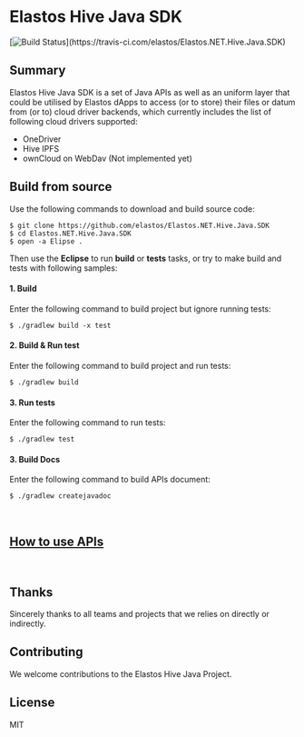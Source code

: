 Elastos Hive Java SDK
=============================

[![Build Status](https://travis-ci.com/elastos/Elastos.NET.Hive.Java.SDK.svg?)](https://travis-ci.com/elastos/Elastos.NET.Hive.Java.SDK)

## Summary

Elastos Hive Java SDK is a set of Java APIs as well as an uniform layer that could be utilised by Elastos dApps  to access  (or to store)  their files or datum from (or to) cloud driver backends, which currently includes  the list of following cloud drivers supported:

- OneDriver
- Hive IPFS
- ownCloud  on WebDav (Not implemented yet)

## Build from source

Use the following commands to download and build source code:

```shell
$ git clone https://github.com/elastos/Elastos.NET.Hive.Java.SDK
$ cd Elastos.NET.Hive.Java.SDK
$ open -a Elipse .
```

Then use the **Eclipse** to run **build** or **tests** tasks, or try to make build and tests with following samples:

#### 1. Build

Enter the following command to build project but ignore running tests:

```shell
$ ./gradlew build -x test
```

#### 2. Build & Run test

Enter the following command to build project and run tests:

```shell
$ ./gradlew build
```

#### 3. Run tests

Enter the following command to run tests:

```
$ ./gradlew test
```

#### 3. Build Docs

Enter the following command to build APIs document:

```
$ ./gradlew createjavadoc
```

&nbsp;

## [How to use APIs](./HOW_TO_USE_APIS.md)

&nbsp;

## Thanks

Sincerely thanks to all teams and projects that we relies on directly or indirectly.

## Contributing

We welcome contributions to the Elastos Hive Java Project.

## License

MIT
